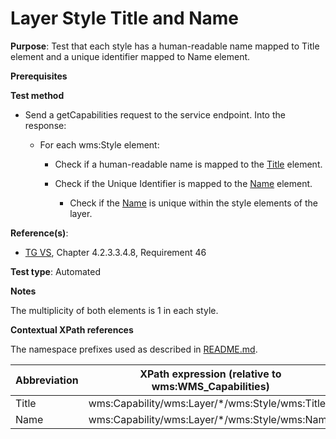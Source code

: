 # Layer Style Title and Name

**Purpose**: Test that each style has a human-readable name mapped to Title element and a unique identifier mapped to Name element.

**Prerequisites**

**Test method**

* Send a getCapabilities request to the service endpoint. Into the response:
  
  * For each wms:Style element:

    * Check if a human-readable name is mapped to the [Title](#title) element.

    * Check if the Unique Identifier is mapped to the [Name](#name) element.

      * Check if the [Name](#name) is unique within the style elements of the layer.

**Reference(s)**:
* [TG VS](./README.md#ref_TG_VS), Chapter 4.2.3.3.4.8, Requirement 46

**Test type**: Automated

**Notes**

The multiplicity of both elements is 1 in each style.

**Contextual XPath references**

The namespace prefixes used as described in [README.md](./README.md#namespaces).

Abbreviation                                               |  XPath expression (relative to wms:WMS_Capabilities)
---------------------------------------------------------- | -------------------------------------------------------------------------
Title <a name="title"></a> | wms:Capability/wms:Layer/*/wms:Style/wms:Title
Name <a name="name"></a> | wms:Capability/wms:Layer/*/wms:Style/wms:Name
